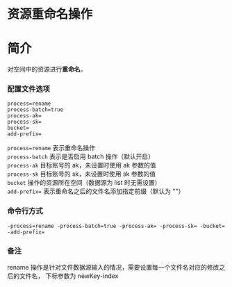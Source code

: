 # 资源重命名操作

# 简介
对空间中的资源进行**重命名**。

### 配置文件选项
```
process=rename
process-batch=true
process-ak=
process-sk=
bucket=
add-prefix=
```
`process=rename` 表示重命名操作  
`process-batch` 表示是否启用 batch 操作（默认开启）  
`process-ak` 目标账号的 ak，未设置时使用 ak 参数的值  
`process-sk` 目标账号的 sk，未设置时使用 sk 参数的值  
`bucket` 操作的资源所在空间（数据源为 list 时无需设置）  
`add-prefix=` 表示重命名之后的文件名添加指定前缀（默认为 ""）  

### 命令行方式
```
-process=rename -process-batch=true -process-ak= -process-sk= -bucket= -add-prefix=
```

### 备注
rename 操作是针对文件数据源输入的情况，需要设置每一个文件名对应的修改之后的文件名，
下标参数为 newKey-index
